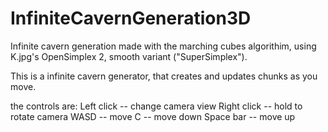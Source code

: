 # InfiniteCavernGeneration3D
 Infinite cavern generation made with the marching cubes algorithim, using K.jpg's OpenSimplex 2, smooth variant ("SuperSimplex").

This is a infinite cavern generator, that creates and updates chunks as you move.


the controls are:
    Left click -- change camera view
    Right click -- hold to rotate camera
    WASD -- move
    C -- move down
    Space bar -- move up
